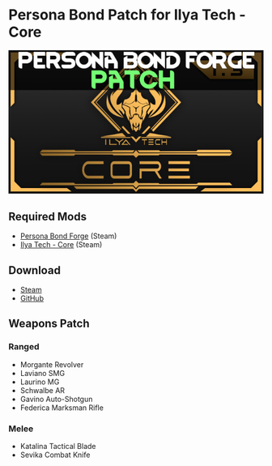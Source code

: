 # Persona Bond Patch for Ilya Tech - Core

![](https://github.com/Daria40K/Persona-Bond-Patch-for-Ilya-Tech-Core/blob/main/About/Preview.png)

## Required Mods
- [Persona Bond Forge](https://steamcommunity.com/workshop/filedetails/?id=2178003816) (Steam)
- [Ilya Tech - Core](https://steamcommunity.com/sharedfiles/filedetails/?id=2800776443) (Steam)

## Download
- [Steam]()
- [GitHub](https://github.com/Daria40K/Persona-Bond-Patch-for-Ilya-Tech-Core/releases)

## Weapons Patch
### Ranged
- Morgante Revolver
- Laviano SMG
- Laurino MG
- Schwalbe AR
- Gavino Auto-Shotgun
- Federica Marksman Rifle
### Melee
- Katalina Tactical Blade
- Sevika Combat Knife